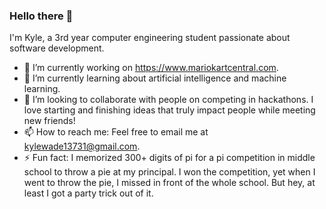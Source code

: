 ### Hello there 👋

I'm Kyle, a 3rd year computer engineering student passionate about software development.

- 🔭 I’m currently working on https://www.mariokartcentral.com.
- 🌱 I’m currently learning about artificial intelligence and machine learning.
- 👯 I’m looking to collaborate with people on competing in hackathons. I love starting and finishing ideas that truly impact people while meeting new friends!
- 📫 How to reach me: Feel free to email me at kylewade13731@gmail.com.
- ⚡ Fun fact: I memorized 300+ digits of pi for a pi competition in middle school to throw a pie at my principal. I won the competition, yet when I went to throw the pie, I missed in front of the whole school. But hey, at least I got a party trick out of it.
